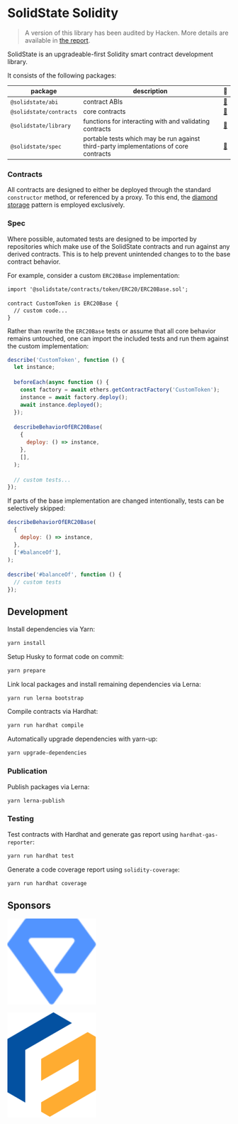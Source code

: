 # SolidState Solidity

> A version of this library has been audited by Hacken. More details are available in [the report](https://hacken.io/wp-content/uploads/2021/10/15092021_Premia_SC_Audit_Report.pdf).

SolidState is an upgradeable-first Solidity smart contract development library.

It consists of the following packages:

| package                 | description                                                                           | 📕                          |
| ----------------------- | ------------------------------------------------------------------------------------- | --------------------------- |
| `@solidstate/abi`       | contract ABIs                                                                         | [📖](./abi/README.md)       |
| `@solidstate/contracts` | core contracts                                                                        | [📖](./contracts/README.md) |
| `@solidstate/library`   | functions for interacting with and validating contracts                               | [📖](./lib/README.md)       |
| `@solidstate/spec`      | portable tests which may be run against third-party implementations of core contracts | [📖](./spec/README.md)      |

### Contracts

All contracts are designed to either be deployed through the standard `constructor` method, or referenced by a proxy. To this end, the [diamond storage](https://medium.com/1milliondevs/new-storage-layout-for-proxy-contracts-and-diamonds-98d01d0eadb) pattern is employed exclusively.

### Spec

Where possible, automated tests are designed to be imported by repositories which make use of the SolidState contracts and run against any derived contracts. This is to help prevent unintended changes to to the base contract behavior.

For example, consider a custom `ERC20Base` implementation:

```solidity
import '@solidstate/contracts/token/ERC20/ERC20Base.sol';

contract CustomToken is ERC20Base {
  // custom code...
}

```

Rather than rewrite the `ERC20Base` tests or assume that all core behavior remains untouched, one can import the included tests and run them against the custom implementation:

```javascript
describe('CustomToken', function () {
  let instance;

  beforeEach(async function () {
    const factory = await ethers.getContractFactory('CustomToken');
    instance = await factory.deploy();
    await instance.deployed();
  });

  describeBehaviorOfERC20Base(
    {
      deploy: () => instance,
    },
    [],
  );

  // custom tests...
});
```

If parts of the base implementation are changed intentionally, tests can be selectively skipped:

```javascript
describeBehaviorOfERC20Base(
  {
    deploy: () => instance,
  },
  ['#balanceOf'],
);

describe('#balanceOf', function () {
  // custom tests
});
```

## Development

Install dependencies via Yarn:

```bash
yarn install
```

Setup Husky to format code on commit:

```bash
yarn prepare
```

Link local packages and install remaining dependencies via Lerna:

```bash
yarn run lerna bootstrap
```

Compile contracts via Hardhat:

```bash
yarn run hardhat compile
```

Automatically upgrade dependencies with yarn-up:

```bash
yarn upgrade-dependencies
```

### Publication

Publish packages via Lerna:

```bash
yarn lerna-publish
```

### Testing

Test contracts with Hardhat and generate gas report using `hardhat-gas-reporter`:

```bash
yarn run hardhat test
```

Generate a code coverage report using `solidity-coverage`:

```bash
yarn run hardhat coverage
```

## Sponsors

[<img src="./premia-logo.svg" alt="premia.finance" width="200">](https://premia.finance)

[<img src="./frexa-logo.svg" alt="frexa.io" width="200">](https://frexa.io)
